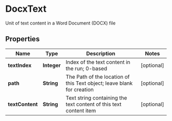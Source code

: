 

# DocxText

Unit of text content in a Word Document (DOCX) file
## Properties

Name | Type | Description | Notes
------------ | ------------- | ------------- | -------------
**textIndex** | **Integer** | Index of the text content in the run; 0-based |  [optional]
**path** | **String** | The Path of the location of this Text object; leave blank for creation |  [optional]
**textContent** | **String** | Text string containing the text content of this text content item |  [optional]



